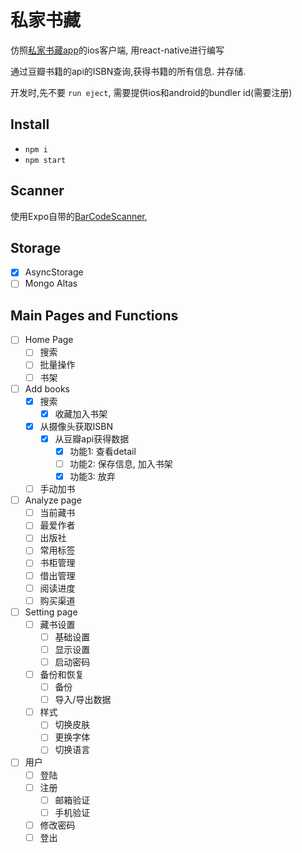 # 私家书藏

仿照[私家书藏app](https://github.com/magaofei/bookCollection)的ios客户端, 用react-native进行编写

通过豆瓣书籍的api的ISBN查询,获得书籍的所有信息. 并存储.

开发时,先不要 `run eject`, 需要提供ios和android的bundler id(需要注册)

## Install
- `npm i`
- `npm start`

## Scanner
使用Expo自带的[BarCodeScanner](https://docs.expo.io/versions/latest/sdk/bar-code-scanner.md),

## Storage
- [x] AsyncStorage
- [ ] Mongo Altas

## Main Pages and Functions

- [ ] Home Page
  - [ ] 搜索
  - [ ] 批量操作
  - [ ] 书架
- [ ] Add books
  - [x] 搜索
    - [x] 收藏加入书架 
  - [x] 从摄像头获取ISBN
    - [x] 从豆瓣api获得数据
      - [x] 功能1: 查看detail
      - [ ] 功能2: 保存信息, 加入书架
      - [x] 功能3: 放弃
  - [ ] 手动加书
- [ ] Analyze page
  - [ ] 当前藏书
  - [ ] 最爱作者
  - [ ] 出版社
  - [ ] 常用标签
  - [ ] 书柜管理
  - [ ] 借出管理
  - [ ] 阅读进度
  - [ ] 购买渠道
- [ ] Setting page
  - [ ] 藏书设置
    - [ ] 基础设置
    - [ ] 显示设置
    - [ ] 启动密码
  - [ ] 备份和恢复
    - [ ] 备份
    - [ ] 导入/导出数据
  - [ ] 样式
    - [ ] 切换皮肤
    - [ ] 更换字体
    - [ ] 切换语言

- [ ] 用户
  - [ ] 登陆
  - [ ] 注册
    - [ ] 邮箱验证
    - [ ] 手机验证
  - [ ] 修改密码
  - [ ] 登出 